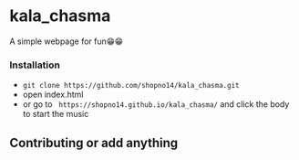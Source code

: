 # kala_chasma 

A simple webpage  for fun😁😁

### Installation

* `git clone https://github.com/shopno14/kala_chasma.git`
* open index.html
* or go to ` https://shopno14.github.io/kala_chasma/` and click the body to start the music

## Contributing or add anything


